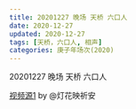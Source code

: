 ```yaml
---
title: 20201227 晚场 天桥 六口人 
date: 2020-12-27
updated: 2020-12-27
tags: [天桥，六口人, 相声] 
categories: 庚子年场次(2020) 
---
```

20201227 晚场 天桥 六口人 



[视频源1](https://weibo.com/1950216183/JArTz0gjc)  by @灯花映祈安